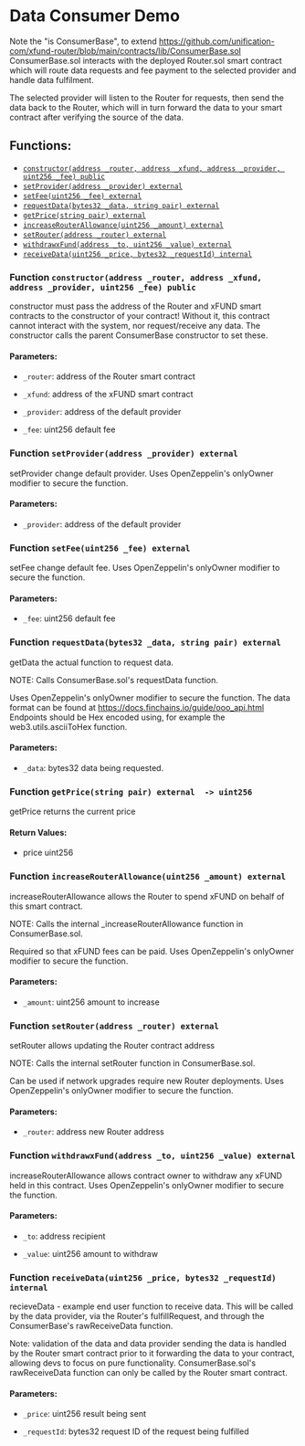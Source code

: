 # Data Consumer Demo


Note the "is ConsumerBase", to extend
https://github.com/unification-com/xfund-router/blob/main/contracts/lib/ConsumerBase.sol
ConsumerBase.sol interacts with the deployed Router.sol smart contract
which will route data requests and fee payment to the selected provider
and handle data fulfilment.

The selected provider will listen to the Router for requests, then send the data
back to the Router, which will in turn forward the data to your smart contract
after verifying the source of the data.

## Functions:
- [`constructor(address _router, address _xfund, address _provider, uint256 _fee) public`](#DemoConsumer2-constructor-address-address-address-uint256-)
- [`setProvider(address _provider) external`](#DemoConsumer2-setProvider-address-)
- [`setFee(uint256 _fee) external`](#DemoConsumer2-setFee-uint256-)
- [`requestData(bytes32 _data, string pair) external`](#DemoConsumer2-requestData-bytes32-string-)
- [`getPrice(string pair) external`](#DemoConsumer2-getPrice-string-)
- [`increaseRouterAllowance(uint256 _amount) external`](#DemoConsumer2-increaseRouterAllowance-uint256-)
- [`setRouter(address _router) external`](#DemoConsumer2-setRouter-address-)
- [`withdrawxFund(address _to, uint256 _value) external`](#DemoConsumer2-withdrawxFund-address-uint256-)
- [`receiveData(uint256 _price, bytes32 _requestId) internal`](#DemoConsumer2-receiveData-uint256-bytes32-)



<a name="DemoConsumer2-constructor-address-address-address-uint256-"></a>
### Function `constructor(address _router, address _xfund, address _provider, uint256 _fee) public `
constructor must pass the address of the Router and xFUND smart
contracts to the constructor of your contract! Without it, this contract
cannot interact with the system, nor request/receive any data.
The constructor calls the parent ConsumerBase constructor to set these.


#### Parameters:
- `_router`: address of the Router smart contract

- `_xfund`: address of the xFUND smart contract

- `_provider`: address of the default provider

- `_fee`: uint256 default fee
<a name="DemoConsumer2-setProvider-address-"></a>
### Function `setProvider(address _provider) external `
setProvider change default provider. Uses OpenZeppelin's
onlyOwner modifier to secure the function.


#### Parameters:
- `_provider`: address of the default provider
<a name="DemoConsumer2-setFee-uint256-"></a>
### Function `setFee(uint256 _fee) external `
setFee change default fee. Uses OpenZeppelin's
onlyOwner modifier to secure the function.


#### Parameters:
- `_fee`: uint256 default fee
<a name="DemoConsumer2-requestData-bytes32-string-"></a>
### Function `requestData(bytes32 _data, string pair) external `
getData the actual function to request data.

NOTE: Calls ConsumerBase.sol's requestData function.

Uses OpenZeppelin's onlyOwner modifier to secure the function.
The data format can be found at
https://docs.finchains.io/guide/ooo_api.html
Endpoints should be Hex encoded using, for example
the web3.utils.asciiToHex function.


#### Parameters:
- `_data`: bytes32 data being requested.
<a name="DemoConsumer2-getPrice-string-"></a>
### Function `getPrice(string pair) external  -> uint256`
getPrice returns the current price

#### Return Values:
- price uint256
<a name="DemoConsumer2-increaseRouterAllowance-uint256-"></a>
### Function `increaseRouterAllowance(uint256 _amount) external `
increaseRouterAllowance allows the Router to spend xFUND on behalf of this
smart contract.

NOTE: Calls the internal _increaseRouterAllowance function in ConsumerBase.sol.

Required so that xFUND fees can be paid. Uses OpenZeppelin's onlyOwner modifier
to secure the function.


#### Parameters:
- `_amount`: uint256 amount to increase
<a name="DemoConsumer2-setRouter-address-"></a>
### Function `setRouter(address _router) external `
setRouter allows updating the Router contract address

NOTE: Calls the internal setRouter function in ConsumerBase.sol.

Can be used if network upgrades require new Router deployments.
Uses OpenZeppelin's onlyOwner modifier to secure the function.


#### Parameters:
- `_router`: address new Router address
<a name="DemoConsumer2-withdrawxFund-address-uint256-"></a>
### Function `withdrawxFund(address _to, uint256 _value) external `
increaseRouterAllowance allows contract owner to withdraw
any xFUND held in this contract.
Uses OpenZeppelin's onlyOwner modifier to secure the function.


#### Parameters:
- `_to`: address recipient

- `_value`: uint256 amount to withdraw
<a name="DemoConsumer2-receiveData-uint256-bytes32-"></a>
### Function `receiveData(uint256 _price, bytes32 _requestId) internal `
recieveData - example end user function to receive data. This will be called
by the data provider, via the Router's fulfillRequest, and through the ConsumerBase's
rawReceiveData function.

Note: validation of the data and data provider sending the data is handled
by the Router smart contract prior to it forwarding the data to your contract, allowing
devs to focus on pure functionality. ConsumerBase.sol's rawReceiveData
function can only be called by the Router smart contract.


#### Parameters:
- `_price`: uint256 result being sent

- `_requestId`: bytes32 request ID of the request being fulfilled



